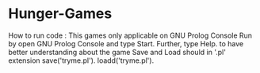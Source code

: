 # Hunger-Games

How to run code :
    This games only applicable on GNU Prolog Console
    Run by open GNU Prolog Console and type Start.
    Further, type Help. to have better understanding about the game
    Save and Load should in '.pl' extension
        save('tryme.pl').
        loadd('tryme.pl').
